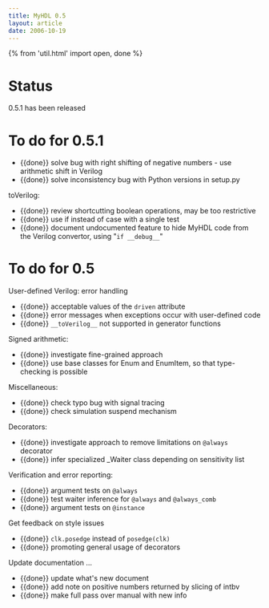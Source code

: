 ```yaml
---
title: MyHDL 0.5 
layout: article
date: 2006-10-19 
---
```


{% from 'util.html' import open, done %}

Status
======

0.5.1 has been released

To do for 0.5.1
===============

* {{done}} solve bug with right shifting of negative numbers - use arithmetic shift in Verilog
* {{done}} solve inconsistency bug with Python versions in setup.py

toVerilog:

* {{done}} review shortcutting boolean operations, may be too restrictive
* {{done}} use if instead of case with a single test
* {{done}} document undocumented feature to hide MyHDL code from the Verilog convertor, using "`if __debug__`" 

To do for 0.5
=============

User-defined Verilog: error handling 

* {{done}} acceptable values of the `driven` attribute 
* {{done}} error messages when exceptions occur with user-defined code 
* {{done}} `__toVerilog__` not supported in generator functions 

Signed arithmetic: 

* {{done}} investigate fine-grained approach 
* {{done}} use base classes for Enum and EnumItem, so that type-checking is possible 

Miscellaneous: 

* {{done}} check typo bug with signal tracing 
* {{done}} check simulation suspend mechanism 

Decorators: 

* {{done}} investigate approach to remove limitations on `@always` decorator 
* {{done}} infer specialized _Waiter class depending on sensitivity list  

Verification and error reporting: 

* {{done}} argument tests on `@always` 
* {{done}} test waiter inference for `@always` and `@always_comb` 
* {{done}} argument tests on `@instance` 

Get feedback on style issues 

* {{done}} `clk.posedge` instead of `posedge(clk)` 
* {{done}} promoting general usage of decorators 

Update documentation ... 

* {{done}} update what's new document 
* {{done}} add note on positive numbers returned by slicing of intbv 
* {{done}} make full pass over manual with new info 

